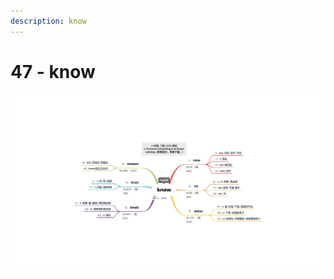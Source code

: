 ```yaml
---
description: know
---
```


# 47 - know



![Image text](https://raw.githubusercontent.com/rulinma/ai-word/master/images/47-know.jpg)


